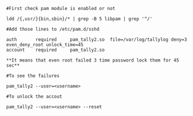     #First check pam module is enabled or not 
    
    ldd /{,usr/}{bin,sbin}/* | grep -B 5 libpam | grep '^/'

    #Add those lines to /etc/pam.d/sshd

    auth       required     pam_tally2.so  file=/var/log/tallylog deny=3 even_deny_root unlock_time=45
    account    required     pam_tally2.so

    **It means that even root failed 3 time password lock them for 45 sec**

    #To see the failures

    pam_tally2 --user=<username>

    #To unlock the accout

    pam_tally2 --user=<username> --reset
